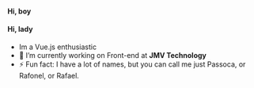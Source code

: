 #### Hi, boy
#### Hi, lady
- Im a Vue.js enthusiastic
- 🔭 I’m currently working on Front-end at **JMV Technology**
- ⚡ Fun fact: I have a lot of names, but you can call me just Passoca, or Rafonel, or Rafael.

<!--
**Rafonel/Rafonel** is a ✨ _special_ ✨ repository because its `README.md` (this file) appears on your GitHub profile.

Here are some ideas to get you started:

- 🌱 I’m currently learning ...
- 👯 I’m looking to collaborate on ...
- 🤔 I’m looking for help with ...
- 💬 Ask me about ...
- 📫 How to reach me: ...
- 😄 Pronouns: ...
-->
